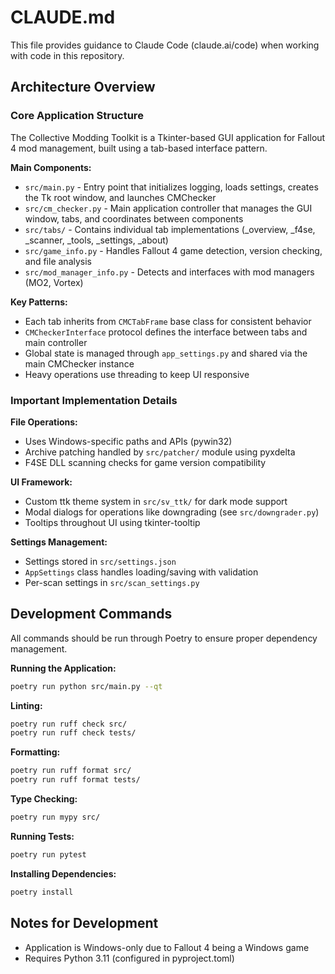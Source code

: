 # CLAUDE.md

This file provides guidance to Claude Code (claude.ai/code) when working with code in this repository.

## Architecture Overview

### Core Application Structure
The Collective Modding Toolkit is a Tkinter-based GUI application for Fallout 4 mod management, built using a tab-based interface pattern.

**Main Components:**
- `src/main.py` - Entry point that initializes logging, loads settings, creates the Tk root window, and launches CMChecker
- `src/cm_checker.py` - Main application controller that manages the GUI window, tabs, and coordinates between components
- `src/tabs/` - Contains individual tab implementations (_overview, _f4se, _scanner, _tools, _settings, _about)
- `src/game_info.py` - Handles Fallout 4 game detection, version checking, and file analysis
- `src/mod_manager_info.py` - Detects and interfaces with mod managers (MO2, Vortex)

**Key Patterns:**
- Each tab inherits from `CMCTabFrame` base class for consistent behavior
- `CMCheckerInterface` protocol defines the interface between tabs and main controller
- Global state is managed through `app_settings.py` and shared via the main CMChecker instance
- Heavy operations use threading to keep UI responsive

### Important Implementation Details

**File Operations:**
- Uses Windows-specific paths and APIs (pywin32)
- Archive patching handled by `src/patcher/` module using pyxdelta
- F4SE DLL scanning checks for game version compatibility

**UI Framework:**
- Custom ttk theme system in `src/sv_ttk/` for dark mode support
- Modal dialogs for operations like downgrading (see `src/downgrader.py`)
- Tooltips throughout UI using tkinter-tooltip

**Settings Management:**
- Settings stored in `src/settings.json`
- `AppSettings` class handles loading/saving with validation
- Per-scan settings in `src/scan_settings.py`

## Development Commands

All commands should be run through Poetry to ensure proper dependency management.

**Running the Application:**
```bash
poetry run python src/main.py --qt
```

**Linting:**
```bash
poetry run ruff check src/
poetry run ruff check tests/
```

**Formatting:**
```bash
poetry run ruff format src/
poetry run ruff format tests/
```

**Type Checking:**
```bash
poetry run mypy src/
```

**Running Tests:**
```bash
poetry run pytest
```

**Installing Dependencies:**
```bash
poetry install
```

## Notes for Development

- Application is Windows-only due to Fallout 4 being a Windows game
- Requires Python 3.11 (configured in pyproject.toml)
